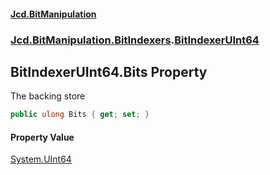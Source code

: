 #### [Jcd.BitManipulation](index.md 'index')
### [Jcd.BitManipulation.BitIndexers](Jcd.BitManipulation.BitIndexers.md 'Jcd.BitManipulation.BitIndexers').[BitIndexerUInt64](Jcd.BitManipulation.BitIndexers.BitIndexerUInt64.md 'Jcd.BitManipulation.BitIndexers.BitIndexerUInt64')

## BitIndexerUInt64.Bits Property

The backing store

```csharp
public ulong Bits { get; set; }
```

#### Property Value
[System.UInt64](https://docs.microsoft.com/en-us/dotnet/api/System.UInt64 'System.UInt64')